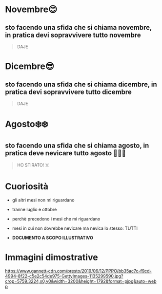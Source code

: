 # Novembre😊
## sto facendo una sfida che si chiama novembre, in pratica devi sopravvivere tutto novembre
> DAJE
# Dicembre😎
## sto facendo una sfida che si chiama dicembre, in pratica devi sopravvivere tutto dicembre
> DAJE
# Agosto❄️❄️
## sto facendo una sfida che si chiama agosto, in pratica deve nevicare tutto agosto 👃👃👃
> HO STIRATO! ☠️

# Cuoriosità

* gli altri mesi non mi riguardano

* tranne luglio e ottobre

* perchè precedono i mesi che mi riguardano

* mesi in cui non dovrebbe nevicare ma nevica lo stesso: TUTTI

* **DOCUMENTO A SCOPO ILLUSTRATIVO**

# Immagini dimostrative

https://www.gannett-cdn.com/presto/2019/06/12/PPPO/bb35ac7c-f9cd-4994-8f22-c5e2c54de975-GettyImages-1135299590.jpg?crop=5759,3224,x0,y0&width=3200&height=1792&format=pjpg&auto=webp
